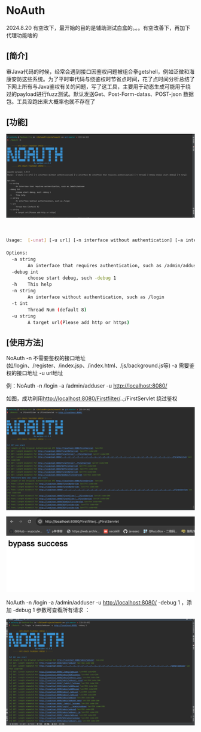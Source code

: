 # NoAuth

2024.8.20
有空改下，最开始的目的是辅助测试白盒的。。。有空改善下，再加下代理功能啥的



## \[简介]

审Java代码的时候，经常会遇到接口因鉴权问题被组合拳getshell，例如泛微和海康安防这些系统。为了平时审代码与绕鉴权时节省点时间，花了点时间分析总结了下网上所有与Java鉴权有关的问题，写了这工具，主要用于动态生成可能用于绕过的payload进行fuzz测试。默认发送Get、Post-Form-datas、POST-json 数据包。工具没跑出来大概率也就不存在了

## \[功能]

![](image/image_KtBTT0LNqX.png)

```bash


Usage:  [-unat] [-u url] [-n interface without authentication] [-a interface An interface that requires authentication] [-t thread] [-debug choose start debug] [-h help]

Options:
  -a string
        An interface that requires authentication, such as /admin/adduser
  -debug int
        choose start debug, such -debug 1
  -h    This help
  -n string
        An interface without authentication, such as /login
  -t int
        Thread Num (default 8)
  -u string
        A target url(Please add http or https)


```

## \[使用方法]

NoAuth -n 不需要鉴权的接口地址(如/login、/register、/index.jsp、/index.html、/js/background.js等) -a 需要鉴权的接口地址 -u url地址

例：NoAuth -n /login -a /admin/adduser -u [http://localhost:8080/](http://localhost:8080/ "http://localhost:8080/")&#x20;

如图，成功利用[http://localhost:8080/Firstfilter/](http://localhost:8080/Firstfilter/ "http://localhost:8080/Firstfilter/")..;/FirstServlet  绕过鉴权

![](image/image_rvuUWUCy2w.png)

![](image/image_jbIueinWPF.png)

NoAuth  -n /login -a /admin/adduser -u [http://localhost:8080/](http://localhost:8080/ "http://localhost:8080/") -debug 1 ，添加 -debug 1 参数可查看所有请求 ：

![](image/image_rOjvXpoojL.png)
